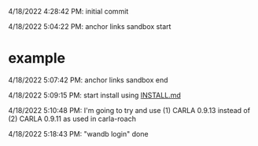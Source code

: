 4/18/2022 4:28:42 PM: initial commit

4/18/2022 5:04:22 PM: anchor links sandbox start 
# example
4/18/2022 5:07:42 PM: anchor links sandbox end

4/18/2022 5:09:15 PM: start install using [INSTALL.md](../doc/INSTALL.md)

4/18/2022 5:10:48 PM: I'm going to try and use (1) CARLA 0.9.13 instead of (2) CARLA 0.9.11 as used in carla-roach

4/18/2022 5:18:43 PM: "wandb login" done